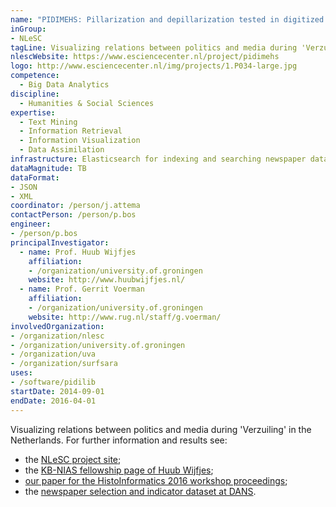 ```yaml
---
name: "PIDIMEHS: Pillarization and depillarization tested in digitized media historical sources"
inGroup:
- NLeSC
tagLine: Visualizing relations between politics and media during 'Verzuiling' in the Netherlands
nlescWebsite: https://www.esciencecenter.nl/project/pidimehs
logo: http://www.esciencecenter.nl/img/projects/1.P034-large.jpg
competence:
  - Big Data Analytics
discipline:
  - Humanities & Social Sciences
expertise:
  - Text Mining
  - Information Retrieval
  - Information Visualization
  - Data Assimilation
infrastructure: Elasticsearch for indexing and searching newspaper data, iPython notebook for interactive analysis
dataMagnitude: TB
dataFormat:
- JSON
- XML
coordinator: /person/j.attema
contactPerson: /person/p.bos
engineer:
- /person/p.bos
principalInvestigator:
  - name: Prof. Huub Wijfjes
    affiliation:
    - /organization/university.of.groningen
    website: http://www.huubwijfjes.nl/
  - name: Prof. Gerrit Voerman
    affiliation:
    - /organization/university.of.groningen
    website: http://www.rug.nl/staff/g.voerman/
involvedOrganization:
- /organization/nlesc
- /organization/university.of.groningen
- /organization/uva
- /organization/surfsara
uses:
- /software/pidilib
startDate: 2014-09-01
endDate: 2016-04-01
---
```


Visualizing relations between politics and media during 'Verzuiling' in the Netherlands. For further information and results see:

- the [NLeSC project site](https://www.esciencecenter.nl/project/pidimehs);
- the [KB-NIAS fellowship page of Huub Wijfjes](https://www.kb.nl/organisatie/kb-fellowship/huub-wijfjes);
- [our paper for the HistoInformatics 2016 workshop proceedings](http://ceur-ws.org/Vol-1632/paper_8.pdf);
- the [newspaper selection and indicator dataset at DANS](http://dx.doi.org/10.17026/dans-xzj-vhgd).
